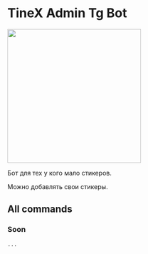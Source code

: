 # TineX Admin Tg Bot

<img src="https://i.ibb.co/z8hv2wJ/Tine-X-Admin.png"  width="300">

Бот для тех у кого мало стикеров.

Можно добавлять свои стикеры.

## All commands


### Soon
```
...
```
